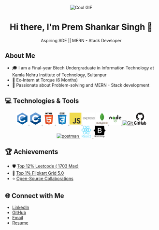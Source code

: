 <p align="center">
  <img src="https://github.com/thepremshankarsingh/thepremshankarsingh/blob/main/gifs/cool.gif" alt="Cool GIF" width="400">
</p>

<h1 align="center">Hi there, I'm Prem Shankar Singh 👋</h1>
<p align="center">
  Aspiring SDE || MERN - Stack Developer
</p>

## About Me
- 🎓 I am a Final-year Btech Undergraduate in Information Technology at Kamla Nehru Institute of Technology, Sultanpur
- 💼 Ex-Intern at Torque (6 Months)
- 🚀 Passionate about Problem-solving and MERN - Stack development

## 💻 Technologies & Tools
<p align="center">
  <a href="https://www.cprogramming.com/" target="_blank" rel="noreferrer">
    <img src="https://raw.githubusercontent.com/devicons/devicon/master/icons/c/c-original.svg" alt="C" width="40" height="40"/>
  </a>
  <a href="https://www.w3schools.com/cpp/" target="_blank" rel="noreferrer">
    <img src="https://raw.githubusercontent.com/devicons/devicon/master/icons/cplusplus/cplusplus-original.svg" alt="C++" width="40" height="40"/>
  </a>
  <a href="https://www.w3.org/html/" target="_blank" rel="noreferrer">
    <img src="https://raw.githubusercontent.com/devicons/devicon/master/icons/html5/html5-original-wordmark.svg" alt="HTML5" width="40" height="40"/>
  </a>
  <a href="https://www.w3schools.com/css/" target="_blank" rel="noreferrer">
    <img src="https://raw.githubusercontent.com/devicons/devicon/master/icons/css3/css3-original-wordmark.svg" alt="CSS3" width="40" height="40"/>
  </a>
  <a href="https://developer.mozilla.org/en-US/docs/Web/JavaScript" target="_blank" rel="noreferrer">
    <img src="https://raw.githubusercontent.com/devicons/devicon/master/icons/javascript/javascript-original.svg" alt="JavaScript" width="40" height="40"/>
  </a>
  <a href="https://expressjs.com" target="_blank" rel="noreferrer">
    <img src="https://raw.githubusercontent.com/devicons/devicon/master/icons/express/express-original-wordmark.svg" alt="Express.js" width="40" height="40"/>
  </a>
  <a href="https://www.mongodb.com/" target="_blank" rel="noreferrer">
    <img src="https://raw.githubusercontent.com/devicons/devicon/master/icons/mongodb/mongodb-original-wordmark.svg" alt="MongoDB" width="40" height="40"/>
  </a>
  <a href="https://nodejs.org" target="_blank" rel="noreferrer">
    <img src="https://raw.githubusercontent.com/devicons/devicon/master/icons/nodejs/nodejs-original-wordmark.svg" alt="Node.js" width="40" height="40"/>
  </a>
  <a href="https://git-scm.com/" target="_blank" rel="noreferrer">
    <img src="https://www.vectorlogo.zone/logos/git-scm/git-scm-icon.svg" alt="Git" width="40" height="40"/>
  </a>
  <a href="https://github.com/" target="_blank" rel="noreferrer">
    <img src="https://raw.githubusercontent.com/devicons/devicon/master/icons/github/github-original-wordmark.svg" alt="GitHub" width="40" height="40"/>
  </a>
  <a href="https://postman.com" target="_blank" rel="noreferrer"> <img src="https://www.vectorlogo.zone/logos/getpostman/getpostman-icon.svg" alt="postman" width="40" height="40"/>
  <a href="https://reactjs.org/" target="_blank" rel="noreferrer">
    <img src="https://raw.githubusercontent.com/devicons/devicon/master/icons/react/react-original-wordmark.svg" alt="React" width="40" height="40"/>
  </a>
    <a href="https://getbootstrap.com" target="_blank" rel="noreferrer"> <img src="https://raw.githubusercontent.com/devicons/devicon/master/icons/bootstrap/bootstrap-plain-wordmark.svg" alt="bootstrap" width="40" height="40"/> </a>
</p>


  <!-- Add more icons for the technologies you know -->
</p>

## 🏆 Achievements
- 🛡️ [Top 12% Leetcode ( 1703 Max)](https://leetcode.com/Prem-Shankar-Singh/)
- 🌟 [Top 1% Flipkart Grid 5.0 ](https://unstop.com/certificate-preview/825ec5e0-4508-47c4-9b8e-ffc2e2a1d85d)
- ⭐ [Open-Source Collaborations](https://github.com/users/thepremshankarsingh/achievements/pull-shark)


## 🌐 Connect with Me
- [LinkedIn](https://www.linkedin.com/in/premshankarsingh/)
- [GitHub](https://github.com/thepremshankarsingh)
- [Email](mailto:premss11062000@gmail.com)
- [Resume](https://drive.google.com/file/d/15LyhgYFQQoyHiDaobu7Kv8Gz-it-P1UP/view?usp=sharing)

<!-- Add more sections as needed -->
